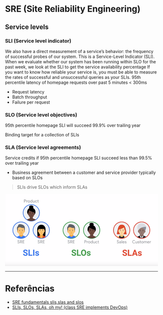 # SRE (Site Reliability Engineering)

## Service levels

### SLI (Service level indicator)

   We also have a direct measurement of a service’s behavior: the frequency of successful probes of our system. This is a Service-Level Indicator (SLI). When we evaluate whether our system has been running within SLO for the past week, we look at the SLI to get the service availability percentage
   If you want to know how reliable your service is, you must be able to measure the rates of successful and unsuccessful queries as your SLIs.
  95th percentile latency of homepage requests over past 5 minutes < 300ms

  - Request latency
  - Batch throughput
  - Failure per request

### SLO (Service level objectives)
  95th percentile homepage SLI will succeed 99.9% over trailing year

  Binding target for a collection of SLIs

### SLA (Service level agreements)
  Service credits if 95th percentile homepage SLI succeed less than 99.5% over trailing year

  - Business agreement between a customer and service provider typically based on SLOs

> SLIs drive SLOs which inform SLAs

![Alt SLIs,SLOs,SLAs](img/sli_slo_sla.png)

***
# Referências

- [SRE fundamentals slis,slas and slos](https://cloud.google.com/blog/products/gcp/sre-fundamentals-slis-slas-and-slos)
- [SLIs, SLOs, SLAs, oh my! (class SRE implements DevOps)](https://www.youtube.com/watch?v=tEylFyxbDLE&list=PLIivdWyY5sqJrKl7D2u-gmis8h9K66qoj&index=3&t=0s)
